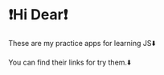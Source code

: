 <h1>❗Hi Dear❗</h1>
<p>These are my practice apps for learning JS⬇️</p>
<p>You can find their links for try them.⬇️</p>
